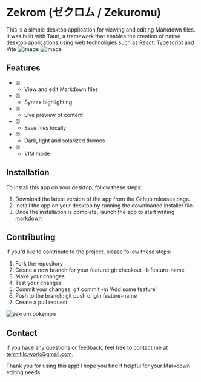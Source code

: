 # Zekrom (ゼクロム / Zekuromu)

This is a simple desktop application for viewing and editing Markdown files. It was built with Tauri, a framework that enables the creation of native desktop applications using web technoligies such as React, Typescript and Vite
![image](https://user-images.githubusercontent.com/79077994/230086721-fabf1739-71c0-4517-ba7f-0d0563e1baf7.png)
![image](https://user-images.githubusercontent.com/79077994/230086932-8fb1d40d-b63a-4870-a937-6d8a3d4372d5.png)


## Features 

- [x] - View and edit Markdown files
- [x] - Syntax highlighting
- [x] - Live preview of content
- [x] - Save files locally
- [x] - Dark, light and solarized themes
- [x] - VIM mode

## Installation

To install this app on your desktop, follow these steps:

1. Download the latest version of the app from the Github releases page.
2. Install the app on your desktop by running the downloaded installer file.
3. Once the installation is complete, launch the app to start writing markdown

## Contributing

If you'd like to contribute to the project, please follow these steps:
1. Fork the repository
2. Create a new branch for your feature: git checkout -b feature-name
3. Make your changes
4. Test your changes
5. Commit your changes: git commit -m 'Add some feature'
6. Push to the branch: git push origin feature-name
7. Create a pull request


![zekrom pokemon](https://img.pokemondb.net/artwork/vector/large/zekrom.png)

## Contact

If you have any questions or feedback, feel free to contact me at terrnitllc.work@gmail.com.

Thank you for using this app! I hope you find it helpful for your Markdown editing needs






